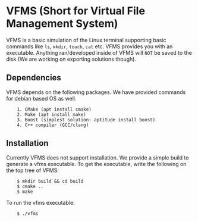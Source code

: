 # VFMS (Short for Virtual File Management System)

VFMS is a basic simulation of the Linux terminal supporting basic commands like `ls`, `mkdir`, `touch`, `cat` etc. VFMS provides you with an executable. Anything ran/developed inside of VFMS will `NOT` be saved to the disk (We are working on exporting solutions though).

## Dependencies

VFMS depends on the following packages. We have provided commands for debian based OS as well.

```
    1. CMake (apt install cmake)
    2. Make (apt install make)
    3. Boost (simplest solution: aptitude install boost)
    4. C++ compiler (GCC/clang)
```


## Installation

Currently VFMS does not support installation. We provide a simple build to generate a vfms executable. To get the executable, write the following on the top tree of VFMS:

```
    $ mkdir build && cd build
    $ cmake ..
    $ make
```

To run the vfms executable:
```
    $ ./vfms
```